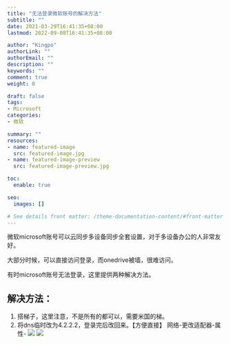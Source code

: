 ```yaml
---
title: "无法登录微软账号的解决方法"
subtitle: ""
date: 2021-03-29T16:41:35+08:00
lastmod: 2022-09-08T16:41:35+08:00

author: "Kingpo"
authorLink: ""
authorEmail: ""
description: ""
keywords: ""
comment: true
weight: 0

draft: false
tags:
- Microsoft
categories:
- 微软

summary: ""
resources:
- name: featured-image
  src: featured-image.jpg
- name: featured-image-preview
  src: featured-image-preview.jpg

toc:
  enable: true

seo:
  images: []

# See details front matter: /theme-documentation-content/#front-matter
---
```


<!--more-->
微软microsoft账号可以云同步多设备同步全套设置，对于多设备办公的人非常友好。

大部分时候，可以直接访问登录，而onedrive被墙，很难访问。

有时microsoft账号无法登录，这里提供两种解决方法。

## 解决方法：
1. 搭梯子，这里注意，不是所有的都可以，需要米国的梯。
2. 将dns临时改为4.2.2.2，登录完后改回来。【方便直接】
网络-更改适配器-属性-
![](https://s3.bmp.ovh/imgs/2022/09/06/f1dc2bdc9bb36a5f.webp " ")
![](https://s3.bmp.ovh/imgs/2022/09/06/ff2c915064831edc.webp " ")
